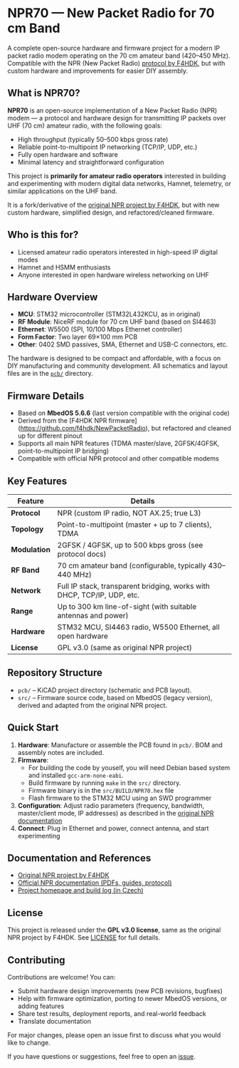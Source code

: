 # NPR70 — New Packet Radio for 70 cm Band

A complete open-source hardware and firmware project for a modern IP packet
radio modem operating on the 70 cm amateur band (420–450 MHz).  Compatible with
the NPR (New Packet Radio)
[protocol by F4HDK](https://hackaday.io/project/164092-npr-new-packet-radio),
but with custom hardware and improvements for easier DIY assembly.

## What is NPR70?

**NPR70** is an open-source implementation of a New Packet Radio (NPR) modem — a
  protocol and hardware design for transmitting IP packets over UHF (70 cm)
  amateur radio, with the following goals:

- High throughput (typically 50–500 kbps gross rate)
- Reliable point-to-multipoint IP networking (TCP/IP, UDP, etc.)
- Fully open hardware and software
- Minimal latency and straightforward configuration

This project is **primarily for amateur radio operators** interested in building
and experimenting with modern digital data networks, Hamnet, telemetry, or
similar applications on the UHF band.

It is a fork/derivative of the
[original NPR project by F4HDK](https://hackaday.io/project/164092-npr-new-packet-radio),
but with new custom hardware, simplified design, and refactored/cleaned firmware.


## Who is this for?

- Licensed amateur radio operators interested in high-speed IP digital modes
- Hamnet and HSMM enthusiasts
- Anyone interested in open hardware wireless networking on UHF

## Hardware Overview

- **MCU**: STM32 microcontroller (STM32L432KCU, as in original)
- **RF Module**: NiceRF module for 70 cm UHF band  (based on SI4463)
- **Ethernet**: W5500 (SPI, 10/100 Mbps Ethernet controller)
- **Form Factor**: Two layer 69×100 mm PCB
- **Other**: 0402 SMD passives, SMA, Ethernet and USB-C connectors, etc.

The hardware is designed to be compact and affordable, with a focus on
DIY manufacturing and community development. All schematics and layout
files are in the [`pcb/`](pcb/) directory.

## Firmware Details

- Based on **MbedOS 5.6.6** (last version compatible with the original code)
- Derived from the [F4HDK NPR firmware]
  (https://github.com/f4hdk/NewPacketRadio), but refactored and cleaned up for
  different pinout
- Supports all main NPR features (TDMA master/slave, 2GFSK/4GFSK,
  point-to-multipoint IP bridging)
- Compatible with official NPR protocol and other compatible modems

## Key Features

| Feature        | Details                                                     |
|----------------|-------------------------------------------------------------|
| **Protocol**   | NPR (custom IP radio, NOT AX.25; true L3)                   |
| **Topology**   | Point-to-multipoint (master + up to 7 clients), TDMA        |
| **Modulation** | 2GFSK / 4GFSK, up to 500 kbps gross (see protocol docs)     |
| **RF Band**    | 70 cm amateur band (configurable, typically 430–440 MHz)    |
| **Network**    | Full IP stack, transparent bridging, works with DHCP, TCP/IP, UDP, etc. |
| **Range**      | Up to 300 km line-of-sight (with suitable antennas and power) |
| **Hardware**   | STM32 MCU, SI4463 radio, W5500 Ethernet, all open hardware  |
| **License**    | GPL v3.0 (same as original NPR project)                     |

## Repository Structure

- `pcb/` – KiCAD project directory (schematic and PCB layout).
- `src/` – Firmware source code, based on MbedOS (legacy version), derived and
  adapted from the original NPR project.

## Quick Start

1. **Hardware**: Manufacture or assemble the PCB found in `pcb/`. BOM and
   assembly notes are included.
2. **Firmware**:
    - For building the code by youself, you will need Debian based system and
      installed `gcc-arm-none-eabi`.
    - Build firmware by running `make` in the `src/` directory.
    - Firmware binary is in  the `src/BUILD/NPR70.hex` file
    - Flash firmware to the STM32 MCU using an SWD programmer
3. **Configuration**: Adjust radio parameters (frequency, bandwidth,
   master/client mode, IP addresses) as described in the
   [original NPR documentation](https://cdn.hackaday.io/files/1640927020512128/NPR70_introduction_EN_v3.6.pdf)
4. **Connect**: Plug in Ethernet and power, connect antenna, and start experimenting

## Documentation and References

- [Original NPR project by F4HDK](https://hackaday.io/project/164092-npr-new-packet-radio)
- [Official NPR documentation (PDFs, guides, protocol)](https://cdn.hackaday.io/files/1640927020512128/NPR70_introduction_EN_v3.6.pdf)
- [Project homepage and build log (in Czech)](https://uart.cz/2773/the-new-packet-radio/)

## License

This project is released under the **GPL v3.0 license**, same as the original
NPR project by F4HDK. See [LICENSE](LICENSE) for full details.

## Contributing

Contributions are welcome! You can:

- Submit hardware design improvements (new PCB revisions, bugfixes)
- Help with firmware optimization, porting to newer MbedOS versions, or adding
  features
- Share test results, deployment reports, and real-world feedback
- Translate documentation

For major changes, please open an issue first to discuss what you would like to
change.

If you have questions or suggestions, feel free to open an
[issue](https://github.com/slintak/NPR70/issues).

